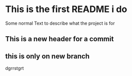 # This is the first README i do

Some normal Text to describe what the project is for

## This is a new header for a commit

## this is only on new branch
dgrrstgrt